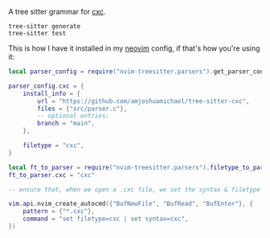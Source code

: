 A tree sitter grammar for [cxc](https://github.com/amjoshuamichael/cxc).

```
tree-sitter generate
tree-sitter test
```

This is how I have it installed in my [neovim](https://github.com/nvim-treesitter/nvim-treesitter) config, if that's how you're using it:

```lua
local parser_config = require("nvim-treesitter.parsers").get_parser_configs()

parser_config.cxc = {
    install_info = {
        url = "https://github.com/amjoshuamichael/tree-sitter-cxc",
        files = {"src/parser.c"},
        -- optional entries:
        branch = "main",
    },

    filetype = "cxc",
}

local ft_to_parser = require("nvim-treesitter.parsers").filetype_to_parsername
ft_to_parser.cxc = "cxc"

-- ensure that, when we open a .cxc file, we set the syntax & filetype to cxc

vim.api.nvim_create_autocmd({"BufNewFile", "BufRead", "BufEnter"}, {
    pattern = {"*.cxc"},
    command = "set filetype=cxc | set syntax=cxc",
})
```
